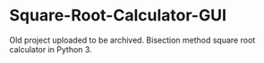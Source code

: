 # Square-Root-Calculator-GUI
Old project uploaded to be archived. Bisection method square root calculator in Python 3.
